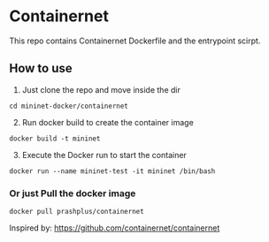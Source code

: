 # Containernet
This repo contains Containernet Dockerfile and the entrypoint scirpt.

## How to use
1. Just clone the repo and move inside the dir 
```
cd mininet-docker/containernet
```

2. Run docker build to create the container image
```
docker build -t mininet
```

3. Execute the Docker run to start the container
```
docker run --name mininet-test -it mininet /bin/bash
```
### Or just Pull the docker image
```
docker pull prashplus/containernet
```
Inspired by: https://github.com/containernet/containernet
